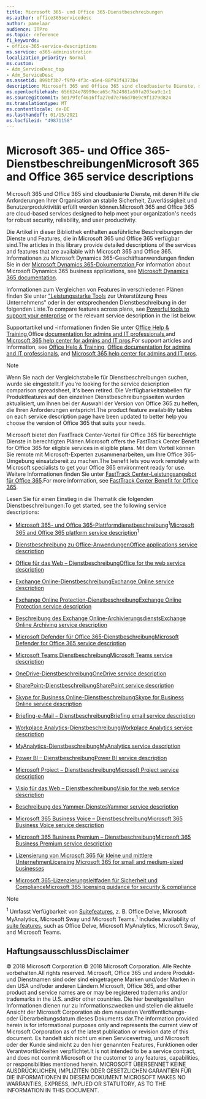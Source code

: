 ```yaml
---
title: Microsoft 365- und Office 365-Dienstbeschreibungen
ms.author: office365servicedesc
author: pamelaar
audience: ITPro
ms.topic: reference
f1_keywords:
- office-365-service-descriptions
ms.service: o365-administration
localization_priority: Normal
ms.custom:
- Adm_ServiceDesc_top
- Adm_ServiceDesc
ms.assetid: 899bf3b7-f9f0-4f3c-a5e4-88f93f4373b4
description: Microsoft 365 und Office 365 sind cloudbasierte Dienste, mit deren Hilfe die Anforderungen Ihrer Organisation an stabile Sicherheit, Zuverlässigkeit und Benutzerproduktivität erfüllt werden können.
ms.openlocfilehash: 656624e78999eca65c7b24981a50fa203ea9c1c1
ms.sourcegitcommit: 50179fef4616ffa270d7e766d70e9c9f1379d824
ms.translationtype: MT
ms.contentlocale: de-DE
ms.lasthandoff: 01/15/2021
ms.locfileid: "49871158"
---
```

# <a name="microsoft-365-and-office-365-service-descriptions"></a><span data-ttu-id="f2fd7-103">Microsoft 365- und Office 365-Dienstbeschreibungen</span><span class="sxs-lookup"><span data-stu-id="f2fd7-103">Microsoft 365 and Office 365 service descriptions</span></span> 

<span data-ttu-id="f2fd7-104">Microsoft 365 und Office 365 sind cloudbasierte Dienste, mit deren Hilfe die Anforderungen Ihrer Organisation an stabile Sicherheit, Zuverlässigkeit und Benutzerproduktivität erfüllt werden können.</span><span class="sxs-lookup"><span data-stu-id="f2fd7-104">Microsoft 365 and Office 365 are cloud-based services designed to help meet your organization's needs for robust security, reliability, and user productivity.</span></span> 
  
<span data-ttu-id="f2fd7-105">Die Artikel in dieser Bibliothek enthalten ausführliche Beschreibungen der Dienste und Features, die in Microsoft 365 und Office 365 verfügbar sind.</span><span class="sxs-lookup"><span data-stu-id="f2fd7-105">The articles in this library provide detailed descriptions of the services and features that are available with Microsoft 365 and Office 365.</span></span> <span data-ttu-id="f2fd7-106">Informationen zu Microsoft Dynamics 365-Geschäftsanwendungen finden Sie in der [Microsoft Dynamics 365-Dokumentation.](https://docs.microsoft.com/dynamics365/)</span><span class="sxs-lookup"><span data-stu-id="f2fd7-106">For information about Microsoft Dynamics 365 business applications, see [Microsoft Dynamics 365 documentation](https://docs.microsoft.com/dynamics365/).</span></span>

<span data-ttu-id="f2fd7-107">Informationen zum Vergleichen von Features in verschiedenen Plänen finden Sie unter ["Leistungsstarke Tools](https://go.microsoft.com/fwlink/?LinkID=799177&amp;clcid=0x409) zur Unterstützung Ihres Unternehmens" oder in der entsprechenden Dienstbeschreibung in der folgenden Liste.</span><span class="sxs-lookup"><span data-stu-id="f2fd7-107">To compare features across plans, see [Powerful tools to support your enterprise](https://go.microsoft.com/fwlink/?LinkID=799177&amp;clcid=0x409) or the relevant service description in the list below.</span></span> 
  
<span data-ttu-id="f2fd7-108">Supportartikel und -informationen finden Sie unter [Office Help & Training,](https://support.office.com/)Office [documentation for admins and IT professionals,](https://docs.microsoft.com/office/)and [Microsoft 365 help center for admins and IT pros](https://docs.microsoft.com/microsoft-365/).</span><span class="sxs-lookup"><span data-stu-id="f2fd7-108">For support articles and information, see [Office Help & Training](https://support.office.com/), [Office documentation for admins and IT professionals](https://docs.microsoft.com/office/), and [Microsoft 365 help center for admins and IT pros](https://docs.microsoft.com/microsoft-365/).</span></span>
  
> [!NOTE]
> <span data-ttu-id="f2fd7-109">Wenn Sie nach der Vergleichstabelle für Dienstbeschreibungen suchen, wurde sie eingestellt.</span><span class="sxs-lookup"><span data-stu-id="f2fd7-109">If you're looking for the service description comparison spreadsheet, it's been retired.</span></span> <span data-ttu-id="f2fd7-110">Die Verfügbarkeitstabellen für Produktfeatures auf den einzelnen Dienstbeschreibungsseiten wurden aktualisiert, um Ihnen bei der Auswahl der Version von Office 365 zu helfen, die Ihren Anforderungen entspricht.</span><span class="sxs-lookup"><span data-stu-id="f2fd7-110">The product feature availability tables on each service description page have been updated to better help you choose the version of Office 365 that suits your needs.</span></span> 
  
<span data-ttu-id="f2fd7-111">Microsoft bietet den FastTrack Center-Vorteil für Office 365 für berechtigte Dienste in berechtigten Plänen.</span><span class="sxs-lookup"><span data-stu-id="f2fd7-111">Microsoft offers the FastTrack Center Benefit for Office 365 for eligible services in eligible plans.</span></span> <span data-ttu-id="f2fd7-112">Mit dem Vorteil können Sie remote mit Microsoft-Experten zusammenarbeiten, um Ihre Office 365-Umgebung einsatzbereit zu machen.</span><span class="sxs-lookup"><span data-stu-id="f2fd7-112">The benefit lets you work remotely with Microsoft specialists to get your Office 365 environment ready for use.</span></span> <span data-ttu-id="f2fd7-113">Weitere Informationen finden Sie unter [FastTrack Center-Leistungsangebot für Office 365](https://docs.microsoft.com/fasttrack/O365-fasttrack-benefit-for-office-365).</span><span class="sxs-lookup"><span data-stu-id="f2fd7-113">For more information, see [FastTrack Center Benefit for Office 365](https://docs.microsoft.com/fasttrack/O365-fasttrack-benefit-for-office-365).</span></span>
  
<span data-ttu-id="f2fd7-114">Lesen Sie für einen Einstieg in die Thematik die folgenden Dienstbeschreibungen:</span><span class="sxs-lookup"><span data-stu-id="f2fd7-114">To get started, see the following service descriptions:</span></span>
  
- <span data-ttu-id="f2fd7-115">[Microsoft 365- und Office 365-Plattformdienstbeschreibung](office-365-platform-service-description/office-365-platform-service-description.md)<sup>1</sup></span><span class="sxs-lookup"><span data-stu-id="f2fd7-115">[Microsoft 365 and Office 365 platform service description](office-365-platform-service-description/office-365-platform-service-description.md)<sup>1</sup></span></span>

- [<span data-ttu-id="f2fd7-116">Dienstbeschreibung zu Office-Anwendungen</span><span class="sxs-lookup"><span data-stu-id="f2fd7-116">Office applications service description</span></span>](office-applications-service-description/office-applications-service-description.md)

- [<span data-ttu-id="f2fd7-117">Office für das Web – Dienstbeschreibung</span><span class="sxs-lookup"><span data-stu-id="f2fd7-117">Office for the web service description</span></span>](office-online-service-description/office-online-service-description.md)

- [<span data-ttu-id="f2fd7-118">Exchange Online-Dienstbeschreibung</span><span class="sxs-lookup"><span data-stu-id="f2fd7-118">Exchange Online service description</span></span>](exchange-online-service-description/exchange-online-service-description.md)

- [<span data-ttu-id="f2fd7-119">Exchange Online Protection-Dienstbeschreibung</span><span class="sxs-lookup"><span data-stu-id="f2fd7-119">Exchange Online Protection service description</span></span>](exchange-online-protection-service-description/exchange-online-protection-service-description.md)

- [<span data-ttu-id="f2fd7-120">Beschreibung des Exchange Online-Archivierungsdiensts</span><span class="sxs-lookup"><span data-stu-id="f2fd7-120">Exchange Online Archiving service description</span></span>](exchange-online-archiving-service-description/exchange-online-archiving-service-description.md)

- [<span data-ttu-id="f2fd7-121">Microsoft Defender für Office 365-Dienstbeschreibung</span><span class="sxs-lookup"><span data-stu-id="f2fd7-121">Microsoft Defender for Office 365 service description</span></span>](office-365-advanced-threat-protection-service-description.md)

- [<span data-ttu-id="f2fd7-122">Microsoft Teams Dienstbeschreibung</span><span class="sxs-lookup"><span data-stu-id="f2fd7-122">Microsoft Teams service description</span></span>](teams-service-description.md)

- [<span data-ttu-id="f2fd7-123">OneDrive-Dienstbeschreibung</span><span class="sxs-lookup"><span data-stu-id="f2fd7-123">OneDrive service description</span></span>](onedrive-for-business-service-description.md)

- [<span data-ttu-id="f2fd7-124">SharePoint-Dienstbeschreibung</span><span class="sxs-lookup"><span data-stu-id="f2fd7-124">SharePoint service description</span></span>](sharepoint-online-service-description/sharepoint-online-service-description.md)

- [<span data-ttu-id="f2fd7-125">Skype for Business Online-Dienstbeschreibung</span><span class="sxs-lookup"><span data-stu-id="f2fd7-125">Skype for Business Online service description</span></span>](skype-for-business-online-service-description/skype-for-business-online-service-description.md)

- [<span data-ttu-id="f2fd7-126">Briefing-e-Mail – Dienstbeschreibung</span><span class="sxs-lookup"><span data-stu-id="f2fd7-126">Briefing email service description</span></span>](briefing-service-description.md)

- [<span data-ttu-id="f2fd7-127">Workplace Analytics-Dienstbeschreibung</span><span class="sxs-lookup"><span data-stu-id="f2fd7-127">Workplace Analytics service description</span></span>](workplace-analytics-service-description.md)

- [<span data-ttu-id="f2fd7-128">MyAnalytics-Dienstbeschreibung</span><span class="sxs-lookup"><span data-stu-id="f2fd7-128">MyAnalytics service description</span></span>](mya-service-description.md)

- [<span data-ttu-id="f2fd7-129">Power BI – Dienstbeschreibung</span><span class="sxs-lookup"><span data-stu-id="f2fd7-129">Power BI service description</span></span>](power-bi-service-description.md)

- [<span data-ttu-id="f2fd7-130">Microsoft Project – Dienstbeschreibung</span><span class="sxs-lookup"><span data-stu-id="f2fd7-130">Microsoft Project service description</span></span>](project-online-service-description/project-online-service-description.md)

- [<span data-ttu-id="f2fd7-131">Visio für das Web – Dienstbeschreibung</span><span class="sxs-lookup"><span data-stu-id="f2fd7-131">Visio for the web service description</span></span>](visio-online-service-description/visio-online-service-description.md)

- [<span data-ttu-id="f2fd7-132">Beschreibung des Yammer-Dienstes</span><span class="sxs-lookup"><span data-stu-id="f2fd7-132">Yammer service description</span></span>](yammer-service-description/yammer-service-description.md)

- [<span data-ttu-id="f2fd7-133">Microsoft 365 Business Voice – Dienstbeschreibung</span><span class="sxs-lookup"><span data-stu-id="f2fd7-133">Microsoft 365 Business Voice service description</span></span>](microsoft-365-business-voice-service-description.md)

- [<span data-ttu-id="f2fd7-134">Microsoft 365 Business Premium – Dienstbeschreibung</span><span class="sxs-lookup"><span data-stu-id="f2fd7-134">Microsoft 365 Business Premium service description</span></span>](microsoft-365-service-descriptions/microsoft-365-business-service-description.md)

- [<span data-ttu-id="f2fd7-135">Lizensierung von Microsoft 365 für kleine und mittlere Unternehmen</span><span class="sxs-lookup"><span data-stu-id="f2fd7-135">Licensing Microsoft 365 for small and medium-sized businesses</span></span>](microsoft-365-service-descriptions/licensing-microsoft-365-in-smb.md)

- [<span data-ttu-id="f2fd7-136">Microsoft 365-Lizenzierungsleitfaden für Sicherheit und Compliance</span><span class="sxs-lookup"><span data-stu-id="f2fd7-136">Microsoft 365 licensing guidance for security & compliance</span></span>](microsoft-365-service-descriptions/microsoft-365-tenantlevel-services-licensing-guidance/microsoft-365-security-compliance-licensing-guidance.md)


> [!NOTE]
> <span data-ttu-id="f2fd7-137"><sup>1</sup> Umfasst Verfügbarkeit von [Suitefeatures](https://docs.microsoft.com/office365/servicedescriptions/office-365-platform-service-description/office-365-suite-features), z. B. Office Delve, Microsoft MyAnalytics, Microsoft Sway und Microsoft Teams.</span><span class="sxs-lookup"><span data-stu-id="f2fd7-137"><sup>1</sup> Includes availability of [suite features](https://docs.microsoft.com/office365/servicedescriptions/office-365-platform-service-description/office-365-suite-features), such as Office Delve, Microsoft MyAnalytics, Microsoft Sway, and Microsoft Teams.</span></span>
  
## <a name="disclaimer"></a><span data-ttu-id="f2fd7-138">Haftungsausschluss</span><span class="sxs-lookup"><span data-stu-id="f2fd7-138">Disclaimer</span></span>

<span data-ttu-id="f2fd7-139">&copy; 2018 Microsoft Corporation.</span><span class="sxs-lookup"><span data-stu-id="f2fd7-139">&copy; 2018 Microsoft Corporation.</span></span> <span data-ttu-id="f2fd7-140">Alle Rechte vorbehalten.</span><span class="sxs-lookup"><span data-stu-id="f2fd7-140">All rights reserved.</span></span> <span data-ttu-id="f2fd7-141">Microsoft, Office 365 und andere Produkt- und Dienstnamen sind oder sind eingetragene Marken und/oder Marken in den USA und/oder anderen Ländern.</span><span class="sxs-lookup"><span data-stu-id="f2fd7-141">Microsoft, Office 365, and other product and service names are or may be registered trademarks and/or trademarks in the U.S. and/or other countries.</span></span> <span data-ttu-id="f2fd7-142">Die hier bereitgestellten Informationen dienen nur zu Informationszwecken und stellen die aktuelle Ansicht der Microsoft Corporation ab dem neuesten Veröffentlichungs- oder Überarbeitungsdatum dieses Dokuments dar.</span><span class="sxs-lookup"><span data-stu-id="f2fd7-142">The information provided herein is for informational purposes only and represents the current view of Microsoft Corporation as of the latest publication or revision date of this document.</span></span> <span data-ttu-id="f2fd7-143">Es handelt sich nicht um einen Servicevertrag, und Microsoft oder der Kunde sind nicht zu den hier genannten Features, Funktionen oder Verantwortlichkeiten verpflichtet.</span><span class="sxs-lookup"><span data-stu-id="f2fd7-143">It is not intended to be a service contract, and does not commit Microsoft or the customer to any features, capabilities, or responsibilities mentioned herein.</span></span> <span data-ttu-id="f2fd7-144">MICROSOFT ÜBERSENNET KEINE AUSDRÜCKLICHEN, IMPLIZITEN ODER GESETZLICHEN GARANTIEN FÜR DIE INFORMATIONEN IN DIESEM DOKUMENT.</span><span class="sxs-lookup"><span data-stu-id="f2fd7-144">MICROSOFT MAKES NO WARRANTIES, EXPRESS, IMPLIED OR STATUTORY, AS TO THE INFORMATION IN THIS DOCUMENT.</span></span>
 